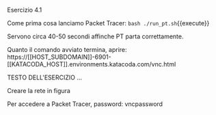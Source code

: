 Esercizio 4.1

Come prima cosa lanciamo Packet Tracer:
`bash ./run_pt.sh`{{execute}}

Servono circa 40-50 secondi affinche PT parta correttamente.

Quanto il comando avviato termina, aprire: 
https://[[HOST_SUBDOMAIN]]-6901-[[KATACODA_HOST]].environments.katacoda.com/vnc.html

TESTO DELL'ESERCIZIO
...

Creare la rete in figura 

Per accedere a Packet Tracer, password: vncpassword

